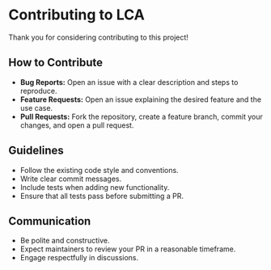 # Contributing to LCA

Thank you for considering contributing to this project!  

## How to Contribute
- **Bug Reports:** Open an issue with a clear description and steps to reproduce.
- **Feature Requests:** Open an issue explaining the desired feature and the use case.
- **Pull Requests:** Fork the repository, create a feature branch, commit your changes, and open a pull request.

## Guidelines
- Follow the existing code style and conventions.
- Write clear commit messages.
- Include tests when adding new functionality.
- Ensure that all tests pass before submitting a PR.

## Communication
- Be polite and constructive.
- Expect maintainers to review your PR in a reasonable timeframe.
- Engage respectfully in discussions.
